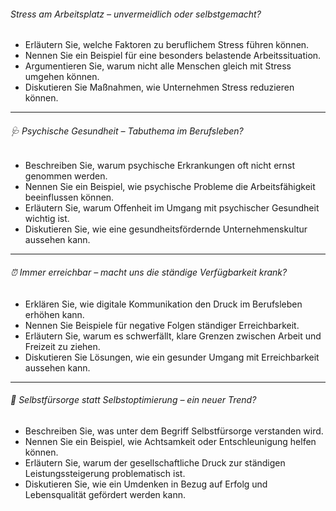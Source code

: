 ###### Stress am Arbeitsplatz – unvermeidlich oder selbstgemacht?
- Erläutern Sie, welche Faktoren zu beruflichem Stress führen können.  
- Nennen Sie ein Beispiel für eine besonders belastende Arbeitssituation.  
- Argumentieren Sie, warum nicht alle Menschen gleich mit Stress umgehen können.  
- Diskutieren Sie Maßnahmen, wie Unternehmen Stress reduzieren können.  

---

###### 🩺 Psychische Gesundheit – Tabuthema im Berufsleben?
- Beschreiben Sie, warum psychische Erkrankungen oft nicht ernst genommen werden.  
- Nennen Sie ein Beispiel, wie psychische Probleme die Arbeitsfähigkeit beeinflussen können.  
- Erläutern Sie, warum Offenheit im Umgang mit psychischer Gesundheit wichtig ist.  
- Diskutieren Sie, wie eine gesundheitsfördernde Unternehmenskultur aussehen kann. 

---

###### ⏰ Immer erreichbar – macht uns die ständige Verfügbarkeit krank?
- Erklären Sie, wie digitale Kommunikation den Druck im Berufsleben erhöhen kann.  
- Nennen Sie Beispiele für negative Folgen ständiger Erreichbarkeit.  
- Erläutern Sie, warum es schwerfällt, klare Grenzen zwischen Arbeit und Freizeit zu ziehen.  
- Diskutieren Sie Lösungen, wie ein gesunder Umgang mit Erreichbarkeit aussehen kann.  

---

###### 🧘 Selbstfürsorge statt Selbstoptimierung – ein neuer Trend?
- Beschreiben Sie, was unter dem Begriff Selbstfürsorge verstanden wird.  
- Nennen Sie ein Beispiel, wie Achtsamkeit oder Entschleunigung helfen können.  
- Erläutern Sie, warum der gesellschaftliche Druck zur ständigen Leistungssteigerung problematisch ist.  
- Diskutieren Sie, wie ein Umdenken in Bezug auf Erfolg und Lebensqualität gefördert werden kann.  
